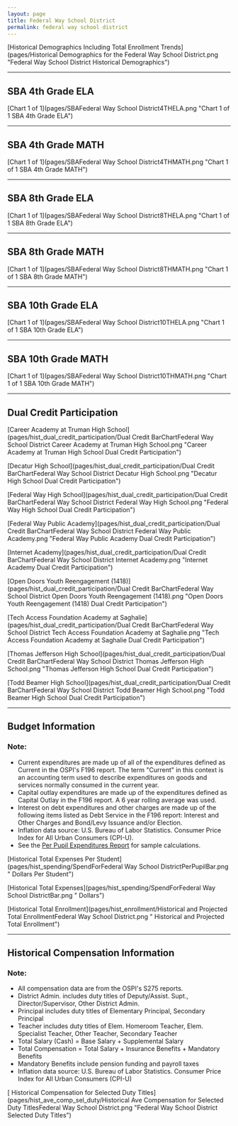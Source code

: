 ```yaml
---
layout: page
title: Federal Way School District
permalink: federal way school district
---
```



[Historical Demographics Including Total Enrollment Trends](pages/Historical Demographics for the Federal Way School District.png "Federal Way School District Historical Demographics")

___

## SBA 4th Grade ELA

[Chart 1 of 1](pages/SBAFederal Way School District4THELA.png "Chart 1 of 1 SBA 4th Grade ELA")


___

## SBA 4th Grade MATH

[Chart 1 of 1](pages/SBAFederal Way School District4THMATH.png "Chart 1 of 1 SBA 4th Grade MATH")


___

## SBA 8th Grade ELA

[Chart 1 of 1](pages/SBAFederal Way School District8THELA.png "Chart 1 of 1 SBA 8th Grade ELA")


___

## SBA 8th Grade MATH

[Chart 1 of 1](pages/SBAFederal Way School District8THMATH.png "Chart 1 of 1 SBA 8th Grade MATH")


___

## SBA 10th Grade ELA

[Chart 1 of 1](pages/SBAFederal Way School District10THELA.png "Chart 1 of 1 SBA 10th Grade ELA")


___

## SBA 10th Grade MATH

[Chart 1 of 1](pages/SBAFederal Way School District10THMATH.png "Chart 1 of 1 SBA 10th Grade MATH")


___

## Dual Credit Participation

[Career Academy at Truman High School](pages/hist_dual_credit_participation/Dual Credit BarChartFederal Way School District Career Academy at Truman High School.png "Career Academy at Truman High School Dual Credit Participation")

[Decatur High School](pages/hist_dual_credit_participation/Dual Credit BarChartFederal Way School District Decatur High School.png "Decatur High School Dual Credit Participation")

[Federal Way High School](pages/hist_dual_credit_participation/Dual Credit BarChartFederal Way School District Federal Way High School.png "Federal Way High School Dual Credit Participation")

[Federal Way Public Academy](pages/hist_dual_credit_participation/Dual Credit BarChartFederal Way School District Federal Way Public Academy.png "Federal Way Public Academy Dual Credit Participation")

[Internet Academy](pages/hist_dual_credit_participation/Dual Credit BarChartFederal Way School District Internet Academy.png "Internet Academy Dual Credit Participation")

[Open Doors Youth Reengagement (1418)](pages/hist_dual_credit_participation/Dual Credit BarChartFederal Way School District Open Doors Youth Reengagement (1418).png "Open Doors Youth Reengagement (1418) Dual Credit Participation")

[Tech Access Foundation Academy at Saghalie](pages/hist_dual_credit_participation/Dual Credit BarChartFederal Way School District Tech Access Foundation Academy at Saghalie.png "Tech Access Foundation Academy at Saghalie Dual Credit Participation")

[Thomas Jefferson High School](pages/hist_dual_credit_participation/Dual Credit BarChartFederal Way School District Thomas Jefferson High School.png "Thomas Jefferson High School Dual Credit Participation")

[Todd Beamer High School](pages/hist_dual_credit_participation/Dual Credit BarChartFederal Way School District Todd Beamer High School.png "Todd Beamer High School Dual Credit Participation")


___

## Budget Information
### Note:
- Current expenditures are made up of all of the expenditures defined as Current in the OSPI's F196 report. The term "Current" in this context is an accounting term used to describe expenditures on goods and services normally consumed in the current year.
- Capital outlay expenditures are made up of the expenditures defined as Capital Outlay in the F196 report. A 6 year rolling average was used.
- Interest on debt expenditures and other charges are made up of the following items listed as Debt Service in the F196 report: Interest and Other Charges and Bond/Levy Issuance and/or Election.
- Inflation data source: U.S. Bureau of Labor Statistics. Consumer Price Index for All Urban Consumers (CPI-U).
- See the [Per Pupil Expenditures Report](report_expenditures) for sample calculations.

[Historical Total Expenses Per Student](pages/hist_spending/SpendForFederal Way School DistrictPerPupilBar.png " Dollars Per Student")

[Historical Total Expenses](pages/hist_spending/SpendForFederal Way School DistrictBar.png " Dollars")

[Historical Total Enrollment](pages/hist_enrollment/Historical and Projected Total EnrollmentFederal Way School District.png " Historical and Projected Total Enrollment")


___

## Historical Compensation Information
### Note:
- All compensation data are from the OSPI's S275 reports.
- District Admin. includes duty titles of Deputy/Assist. Supt., Director/Supervisor, Other District Admin.
- Principal includes duty titles of Elementary Principal, Secondary Principal
- Teacher includes duty titles of Elem. Homeroom Teacher, Elem. Specialist Teacher, Other Teacher, Secondary Teacher
- Total Salary (Cash) = Base Salary + Supplemental Salary
- Total Compensation = Total Salary + Insurance Benefits + Mandatory Benefits
- Mandatory Benefits include pension funding and payroll taxes
- Inflation data source: U.S. Bureau of Labor Statistics. Consumer Price Index for All Urban Consumers (CPI-U)

[ Historical Compensation for Selected Duty Titles](pages/hist_ave_comp_sel_duty/Historical Ave Compensation for Selected Duty TitlesFederal Way School District.png "Federal Way School District Selected Duty Titles")

